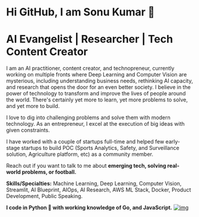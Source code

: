 # Hi GitHub, I am Sonu Kumar 🙏
# AI Evangelist | Researcher | Tech Content Creator

I am an AI practitioner, content creator, and technopreneur, currently working on multiple fronts where Deep Learning and Computer Vision are mysterious, including understanding business needs, rethinking AI capacity, and research that opens the door for an even better society. I believe in the power of technology to transform and improve the lives of people around the world. There's certainly yet more to learn, yet more problems to solve, and yet more to build.

I love to dig into challenging problems and solve them with modern technology. As an entrepreneur, I excel at the execution of big ideas with given constraints. 

I have worked with a couple of startups full-time and helped few early-stage startups to build POC (Sports Analytics, Safety, and Surveillance solution, Agriculture platform, etc) as a community member.

Reach out if you want to talk to me about **emerging tech, solving real-world problems, or football.**

**Skills/Specialties:** Machine Learning, Deep Learning, Computer Vision, Streamlit, AI Blueprint, AIOps, AI Research, AWS ML Stack, Docker, Product Development, Public Speaking.

**I code in Python 🐍 with working knowledge of Go, and JavaScript.**
<a href="https://ibb.co/KX7Bzvv"><img src="https://i.ibb.co/1LKBJWW/img.png" alt="img" border="0"></a>
